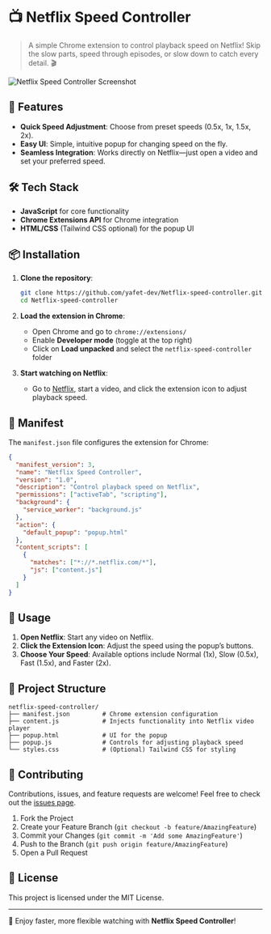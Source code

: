 # 📺 Netflix Speed Controller

> A simple Chrome extension to control playback speed on Netflix! Skip the slow parts, speed through episodes, or slow down to catch every detail. 🎬

![Netflix Speed Controller Screenshot](./assets/screenshot.png)

## 🚀 Features

- **Quick Speed Adjustment**: Choose from preset speeds (0.5x, 1x, 1.5x, 2x).
- **Easy UI**: Simple, intuitive popup for changing speed on the fly.
- **Seamless Integration**: Works directly on Netflix—just open a video and set your preferred speed.

## 🛠️ Tech Stack

- **JavaScript** for core functionality
- **Chrome Extensions API** for Chrome integration
- **HTML/CSS** (Tailwind CSS optional) for the popup UI

## 📦 Installation

1. **Clone the repository**:

   ```bash
   git clone https://github.com/yafet-dev/Netflix-speed-controller.git
   cd Netflix-speed-controller
   ```

2. **Load the extension in Chrome**:

   - Open Chrome and go to `chrome://extensions/`
   - Enable **Developer mode** (toggle at the top right)
   - Click on **Load unpacked** and select the `netflix-speed-controller` folder

3. **Start watching on Netflix**:
   - Go to [Netflix](https://www.netflix.com), start a video, and click the extension icon to adjust playback speed.

## 📄 Manifest

The `manifest.json` file configures the extension for Chrome:

```json
{
  "manifest_version": 3,
  "name": "Netflix Speed Controller",
  "version": "1.0",
  "description": "Control playback speed on Netflix",
  "permissions": ["activeTab", "scripting"],
  "background": {
    "service_worker": "background.js"
  },
  "action": {
    "default_popup": "popup.html"
  },
  "content_scripts": [
    {
      "matches": ["*://*.netflix.com/*"],
      "js": ["content.js"]
    }
  ]
}
```

## 📜 Usage

1. **Open Netflix**: Start any video on Netflix.
2. **Click the Extension Icon**: Adjust the speed using the popup’s buttons.
3. **Choose Your Speed**: Available options include Normal (1x), Slow (0.5x), Fast (1.5x), and Faster (2x).

## 📂 Project Structure

```plaintext
netflix-speed-controller/
├── manifest.json         # Chrome extension configuration
├── content.js            # Injects functionality into Netflix video player
├── popup.html            # UI for the popup
├── popup.js              # Controls for adjusting playback speed
└── styles.css            # (Optional) Tailwind CSS for styling
```

## 🤝 Contributing

Contributions, issues, and feature requests are welcome! Feel free to check out the [issues page](../../issues/).

1. Fork the Project
2. Create your Feature Branch (`git checkout -b feature/AmazingFeature`)
3. Commit your Changes (`git commit -m 'Add some AmazingFeature'`)
4. Push to the Branch (`git push origin feature/AmazingFeature`)
5. Open a Pull Request

## 📝 License

This project is licensed under the MIT License.

---

🎉 Enjoy faster, more flexible watching with **Netflix Speed Controller**!

